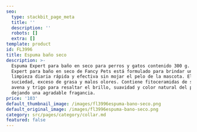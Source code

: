 ```yaml
---
seo:
  type: stackbit_page_meta
  title: ''
  description: ''
  robots: []
  extra: []
template: product
id: FL3996
title: Espuma baño seco
description: >-
  Espuma Expert para baño en seco para perros y gatos contenido 300 g. La espuma
  Expert para baño en seco de Fancy Pets está formulado para brindar una
  limpieza diaria rápida y efectiva sin mojar el pelo de la mascota. Elimina
  suciedad, exceso de grasa y malos olores. Contiene fitoceramidas de soya,
  avena y trigo para resaltar el brillo, suavidad y color natural del pelo
  dejando una agradable fragancia.
price: '103'
default_thumbnail_image: /images/fl3996espuma-bano-seco.png
default_original_image: /images/fl3996espuma-bano-seco.png
category: src/pages/category/collar.md
featured: false
---
```


